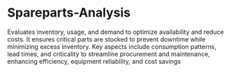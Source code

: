 # Spareparts-Analysis
Evaluates inventory, usage, and demand to optimize availability and reduce costs. It ensures critical parts are stocked to prevent downtime while minimizing excess inventory. Key aspects include consumption patterns, lead times, and criticality to streamline procurement and maintenance, enhancing efficiency, equipment reliability, and cost savings



